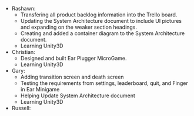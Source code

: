 * Rashawn: 
  * Transfering all product backlog information into the Trello board. 
  * Updating the System Architecture document to include UI pictures and expanding on the weaker section headings. 
  * Creating and added a container diagram to the System Architecture document.
  * Learning Unity3D
* Christian: 
  * Designed and built Ear Plugger MicroGame. 
  * Learning Unity3D
* Gary:
  * Adding transition screen and death screen
  * Testing the requirements from settings, leaderboard, quit, and Finger in Ear Minigame
  * Helping Update System Architecture document
  * Learning Unity3D
* Russell:
